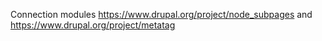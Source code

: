 Connection modules https://www.drupal.org/project/node_subpages and https://www.drupal.org/project/metatag